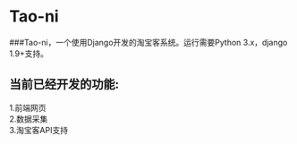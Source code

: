 Tao-ni
===================================  
###Tao-ni，一个使用Django开发的淘宝客系统。运行需要Python 3.x，django 1.9+支持。
  
当前已经开发的功能:  
------
  
1.前端网页  
2.数据采集  
3.淘宝客API支持  

